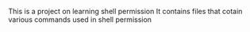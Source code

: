 This is a project on learning shell permission 
It contains files that cotain various commands used in shell permission
